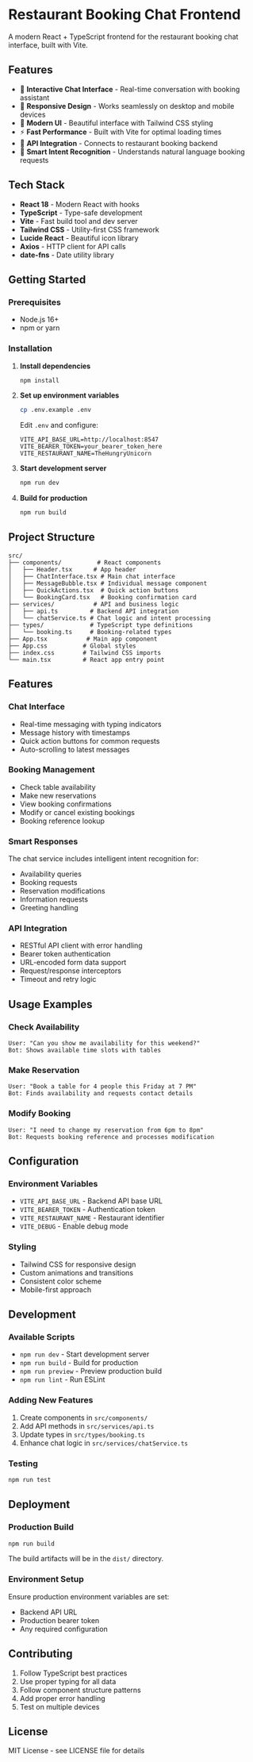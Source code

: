 # Restaurant Booking Chat Frontend

A modern React + TypeScript frontend for the restaurant booking chat interface, built with Vite.

## Features

- 💬 **Interactive Chat Interface** - Real-time conversation with booking assistant
- 📱 **Responsive Design** - Works seamlessly on desktop and mobile devices
- 🎨 **Modern UI** - Beautiful interface with Tailwind CSS styling
- ⚡ **Fast Performance** - Built with Vite for optimal loading times
- 🔌 **API Integration** - Connects to restaurant booking backend
- 🎯 **Smart Intent Recognition** - Understands natural language booking requests

## Tech Stack

- **React 18** - Modern React with hooks
- **TypeScript** - Type-safe development
- **Vite** - Fast build tool and dev server
- **Tailwind CSS** - Utility-first CSS framework
- **Lucide React** - Beautiful icon library
- **Axios** - HTTP client for API calls
- **date-fns** - Date utility library

## Getting Started

### Prerequisites

- Node.js 16+ 
- npm or yarn

### Installation

1. **Install dependencies**
   ```bash
   npm install
   ```

2. **Set up environment variables**
   ```bash
   cp .env.example .env
   ```
   
   Edit `.env` and configure:
   ```env
   VITE_API_BASE_URL=http://localhost:8547
   VITE_BEARER_TOKEN=your_bearer_token_here
   VITE_RESTAURANT_NAME=TheHungryUnicorn
   ```

3. **Start development server**
   ```bash
   npm run dev
   ```

4. **Build for production**
   ```bash
   npm run build
   ```

## Project Structure

```
src/
├── components/          # React components
│   ├── Header.tsx      # App header
│   ├── ChatInterface.tsx # Main chat interface
│   ├── MessageBubble.tsx # Individual message component
│   ├── QuickActions.tsx  # Quick action buttons
│   └── BookingCard.tsx   # Booking confirmation card
├── services/           # API and business logic
│   ├── api.ts         # Backend API integration
│   └── chatService.ts # Chat logic and intent processing
├── types/             # TypeScript type definitions
│   └── booking.ts     # Booking-related types
├── App.tsx           # Main app component
├── App.css          # Global styles
├── index.css        # Tailwind CSS imports
└── main.tsx         # React app entry point
```

## Features

### Chat Interface
- Real-time messaging with typing indicators
- Message history with timestamps
- Quick action buttons for common requests
- Auto-scrolling to latest messages

### Booking Management
- Check table availability
- Make new reservations
- View booking confirmations
- Modify or cancel existing bookings
- Booking reference lookup

### Smart Responses
The chat service includes intelligent intent recognition for:
- Availability queries
- Booking requests
- Reservation modifications
- Information requests
- Greeting handling

### API Integration
- RESTful API client with error handling
- Bearer token authentication
- URL-encoded form data support
- Request/response interceptors
- Timeout and retry logic

## Usage Examples

### Check Availability
```
User: "Can you show me availability for this weekend?"
Bot: Shows available time slots with tables
```

### Make Reservation
```
User: "Book a table for 4 people this Friday at 7 PM"
Bot: Finds availability and requests contact details
```

### Modify Booking
```
User: "I need to change my reservation from 6pm to 8pm"
Bot: Requests booking reference and processes modification
```

## Configuration

### Environment Variables
- `VITE_API_BASE_URL` - Backend API base URL
- `VITE_BEARER_TOKEN` - Authentication token
- `VITE_RESTAURANT_NAME` - Restaurant identifier
- `VITE_DEBUG` - Enable debug mode

### Styling
- Tailwind CSS for responsive design
- Custom animations and transitions
- Consistent color scheme
- Mobile-first approach

## Development

### Available Scripts
- `npm run dev` - Start development server
- `npm run build` - Build for production
- `npm run preview` - Preview production build
- `npm run lint` - Run ESLint

### Adding New Features
1. Create components in `src/components/`
2. Add API methods in `src/services/api.ts`
3. Update types in `src/types/booking.ts`
4. Enhance chat logic in `src/services/chatService.ts`

### Testing
```bash
npm run test
```

## Deployment

### Production Build
```bash
npm run build
```

The build artifacts will be in the `dist/` directory.

### Environment Setup
Ensure production environment variables are set:
- Backend API URL
- Production bearer token
- Any required configuration

## Contributing

1. Follow TypeScript best practices
2. Use proper typing for all data
3. Follow component structure patterns
4. Add proper error handling
5. Test on multiple devices

## License

MIT License - see LICENSE file for details